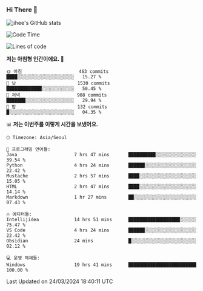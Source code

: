 ### Hi There 👋
![jihee's GitHub stats](https://github-readme-stats.vercel.app/api?username=muyaaho&show_icons=true&theme=buefy)

<!---
- 👋 Hi, I’m @muyaaho
- 👀 I’m interested in ...
- 🌱 I’m currently learning ...
- 💞️ I’m looking to collaborate on ...
- 📫 How to reach me ...
--->
<!--- plz
muyaaho/muyaaho is a ✨ special ✨ repository because its `README.md` (this file) appears on your GitHub profile.
You can click the Preview link to take a look at your changes.
<a href="https://hits.seeyoufarm.com"><img src="https://hits.seeyoufarm.com/api/count/incr/badge.svg?url=https%3A%2F%2Fgithub.com%2Fejaman&count_bg=%23000000&title_bg=%23000000&icon=github.svg&icon_color=%23FFFFFF&title=Github&edge_flat=true"/></a>
   --->
   
<!--START_SECTION:waka-->
![Code Time](http://img.shields.io/badge/Code%20Time-452%20hrs%2050%20mins-blue)

![Lines of code](https://img.shields.io/badge/%EC%A0%80%EB%8A%94%20%EC%97%AC%ED%83%9C%EA%B9%8C%EC%A7%80%20-722.2%20thousand%20%EC%A4%84%EC%9D%98%20%EC%BD%94%EB%93%9C%EB%A5%BC%20%EC%9E%91%EC%84%B1%ED%96%88%EC%96%B4%EC%9A%94.-blue)

**저는 아침형 인간이에요. 🐤** 

```text
🌞 아침                     463 commits         ████░░░░░░░░░░░░░░░░░░░░░   15.27 % 
🌆 낮　                     1530 commits        █████████████░░░░░░░░░░░░   50.45 % 
🌃 저녁                     908 commits         ███████░░░░░░░░░░░░░░░░░░   29.94 % 
🌙 밤　                     132 commits         █░░░░░░░░░░░░░░░░░░░░░░░░   04.35 % 
```


📊 **저는 이번주를 이렇게 시간을 보냈어요.** 

```text
🕑︎ Timezone: Asia/Seoul

💬 프로그래밍 언어들: 
Java                     7 hrs 47 mins       ██████████░░░░░░░░░░░░░░░   39.54 % 
Python                   4 hrs 24 mins       ██████░░░░░░░░░░░░░░░░░░░   22.42 % 
Mustache                 2 hrs 57 mins       ████░░░░░░░░░░░░░░░░░░░░░   15.05 % 
HTML                     2 hrs 47 mins       ████░░░░░░░░░░░░░░░░░░░░░   14.14 % 
Markdown                 1 hr 27 mins        ██░░░░░░░░░░░░░░░░░░░░░░░   07.43 % 

🔥 에디터들: 
Intellijidea             14 hrs 51 mins      ███████████████████░░░░░░   75.47 % 
VS Code                  4 hrs 24 mins       ██████░░░░░░░░░░░░░░░░░░░   22.42 % 
Obsidian                 24 mins             █░░░░░░░░░░░░░░░░░░░░░░░░   02.12 % 

💻 운영 체제들: 
Windows                  19 hrs 41 mins      █████████████████████████   100.00 % 
```


 Last Updated on 24/03/2024 18:40:11 UTC
<!--END_SECTION:waka-->



